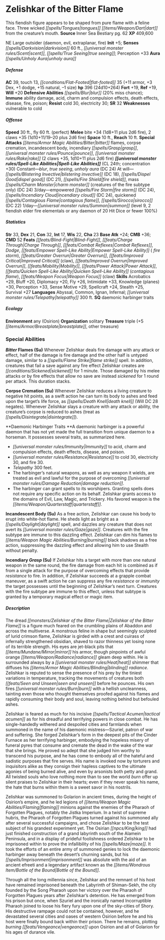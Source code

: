 ﻿---
cssclass: [monsters]
title1: Zelishkar of the Bitter Flame
desc_short: This fiendish figure appears to be shaped from pure flame with a feline
  face. Three wicked tongues dart from the creature's mouth.
title2: Zelishkar of the Bitter Flame
CR: 21
sources:
- name: Inner Sea Bestiary
  page: 62
  link: http://paizo.com/products/btpy8v2x?Pathfinder-Campaign-Setting-Inner-Sea-Bestiary
XP: 409600
alignment: NE
size: Large
type: outsider
subtypes:
- daemon
- evil
- extraplanar
- fire
initiative:
  bonus: 5
senses:
  darkvision: 60
  scent: true
  true seeing: true
auras:
- name: unholy aura
AC:
  AC: 39
  touch: 13
  flat_footed: 35
  components:
    armor: 11
    dex: 3
    dodge: 1
    natural: 15
    size: -1
HP:
  HP: 396
  long: 24d10+264
saves:
  fort: 19
  ref: 19
  will: 20
defensive_abilities:
- blur (20% miss chance)
immunities:
- ability damage
- acid
- charm and compulsion effects
- death effects
- disease
- fire
- poison
resistances:
  cold: 30
  electricity: 30
SR: 32
weaknesses:
- vulnerable to cold
speeds:
  base: 30
  fly: 60
  fly_maneuverability: perfect
attacks:
  melee:
  - - text: bite +34 (1d8+11 plus 2d6 fire)
      entries:
      - - damage: 1d8+11
        - damage: 2d6
          type: fire
      attack: bite
      bonus:
      - 34
    - text: 2 claws +35 (1d10+11/19-20 plus 2d6 fire)
      entries:
      - - damage: 1d10+11
          crit_range: 19-20
        - damage: 2d6
          type: fire
      count: 2
      attack: claws
      bonus:
      - 35
  special:
  - bitter flames
  - corpse cremation
  - incandescent body
  - incendiary grasp
  - pounce
  - rake (2 claws +35, 1d10+11 plus 2d6 fire)
space: 10
reach: 10
spell_like_abilities:
  entries:
  - name: blur
    source: default
    freq: Constant
  - name: true seeing
    source: default
    freq: Constant
  - name: unholy aura
    source: default
    freq: Constant
    DC: 24
  - superscripts:
    - UC
    name: blistering invective
    source: default
    freq: At will
    DC: 18
  - name: dispel good
    source: default
    freq: At will
    DC: 21
  - name: fire shield
    source: default
    freq: At will
  - name: mass charm monster
    source: default
    freq: At will
    other: creatures of the fire subtype only
    DC: 24
  - name: empowered fire storm
    source: default
    freq: 3/day
    DC: 24
  - name: incendiary cloud
    source: default
    freq: 3/day
    DC: 24
  - superscripts:
    - APG
    name: quickened contagious flame
    source: default
    freq: 3/day
  - superscripts:
    - APG
    name: sirocco
    source: default
    freq: 3/day
    DC: 22
  - name: summon
    source: default
    freq: 1/day
    level: 9
    summons:
    - name: fiendish elder fire elementals
      amount: 2
    - name: any daemon of 20 Hit Dice
    - name: fewer
      chance: 100%
  sources:
  - name: default
    CL: 24
    concentration: 30
ability_scores:
  STR: 33
  DEX: 21
  CON: 32
  INT: 17
  WIS: 22
  CHA: 23
BAB: 24
CMB: 36
CMD: 52
feats:
- name: Blind-Fight
- superscripts:
  - APG
  name: Charge Through
- name: Combat Reflexes
- name: Dodge
- name: Empower Spell-Like Ability ( fire storm)
- name: Greater Overrun
- name: Improved Critical (claw)
- name: Improved Overrun
- name: Mobility
- name: Power Attack
- name: Quicken Spell-Like Ability (contagious flame)
- name: Weapon Focus (claw)
skills:
  Acrobatics: 29
  Bluff: 20
  Diplomacy: 20
  Fly: 26
  Intimidate: 33
  Knowledge (planes): 30
  Perception: 33
  Sense Motive: 29
  Spellcraft: 24
  Stealth: 25
  Survival: 27
languages:
- Abyssal
- Common
- Ignan
- Infernal
- telepathy 300 ft.
special_qualities:
- daemonic harbinger traits
ecology:
  environment: any (Osirion)
  organization: solitary
  treasure_type: triple
  treasure:
  - +5 breastplate
  - other treasure
special_abilities:
  Bitter Flames (Su): Whenever Zelishkar deals fire damage with any attack or effect,
    half of the damage is fire damage and the other half is untyped damage, similar
    to a flame strike spell. In addition, creatures that fail a save against any fire
    effect Zelishkar creates are sickened for 1 minute. Those damaged by his melee
    attacks or by fire effects that allow no save are instead sickened for 1 round
    per attack. This duration stacks.
  Corpse Cremation (Su): Whenever Zelishkar reduces a living creature to negative
    hit points, as a swift action he can turn its body to ashes and feed upon the
    target's life force, as death knell (Will DC 28 negates). Whenever Zelishkar slays
    a creature with any attack or ability, the creature's corpse is reduced to ashes
    (treat as disintegrate).
  Daemonic Harbinger Traits: A daemonic harbinger is a powerful daemon that has not
    yet made the full transition from unique daemon to a horseman. It possesses several
    traits, as summarized here. Immunity to acid, charm and compulsion effects, death
    effects, disease, and poison.Resistance to cold 30, electricity 30, and fire 30.Telepathy
    300 feet.The harbinger's natural weapons, as well as any weapon it wields, are
    treated as evil and lawful for the purpose of overcoming damage reduction.The
    harbinger can grant spells to its worshipers. Granting spells does not require
    any specific action on its behalf. Zelishkar grants access to the domains of Evil,
    Law, Magic, and Trickery. His favored weapon is the quarterstaff.
  Incandescent Body (Su): As a free action, Zelishkar can cause his body to erupt
    into white-hot flame. He sheds light as bright as a daylight spell, and dazzles
    any creature that does not avert its gaze. Creatures with the fire subtype are
    immune to this dazzling effect. Zelishkar can dim his flames to burning black
    shadows as a free action, suppressing the dazzling effect and allowing him to
    use Stealth without penalty.
  Incendiary Grasp (Su): If Zelishkar hits a target with more than one natural weapon
    in the same round, the fire damage from each hit is combined as if from a single
    attack for the purpose of overcoming effects that provide resistance to fire.
    In addition, if Zelishkar succeeds at a grapple combat maneuver, as a swift action
    he can suppress any fire resistance or immunity the target possesses until the
    beginning of Zelishkar's next turn. Creatures with the fire subtype are immune
    to this effect, unless that subtype is granted by a temporary magical effect or
    magic item.
desc_long: |-
  The dread Zelishkar of the Bitter Flame is a figure much feared on the crumbling plains of Abaddon and across the multiverse. A monstrous feline in shape but seemingly sculpted of lurid crimson flame, Zelishkar is girded with a crest and cuirass of infernally strengthened obsidian, shaved to razor thinness yet losing none of its terrible strength. His eyes are jet-black pits that mirror his armor, though pinpoints of awful orange radiance gleam deep within. He is surrounded always by a heat shimmer that diffuses his blinding radiance. Zelishkar is reputed to sense the presence of his prey by the tiniest variations in temperature, tracking the movements of creatures both seen and unseen before he pounces. His own fires burn with a hellish uncleanness, tainting even those who thought themselves proofed against his flames and rapidly consuming their body and soul, leaving nothing behind but befouled ashes.

  Zelishkar is feared as much for his incisive tactical acumen as for his dreadful and terrifying powers in close combat. He has single-handedly withered and despoiled cities and farmlands when summoned in the name of his daemonic mistress-Szuriel, patron of war and suffering. She forged Zelishkar's form in the deepest pits of the Cinder Furnace as her terrifying harbinger, embodying the hopeless misery of funeral pyres that consume and cremate the dead in the wake of the war that she brings. He proved so adept that she judged him worthy to transcend his purpose, and he has come to embody all of the hateful and sadistic purposes that fire serves. His name is invoked now by torturers and inquisitors alike as they consign their hapless captives to the ultimate agonies of being burned alive, and even by arsonists both petty and grand. All twisted souls who love nothing more than to see the world burn offer up silent praises to Zelishkar in their hearts; even if they never speak his name, the hate that burns within them is a sweet savor in his nostrils.

  Zelishkar was summoned to Golarion in ancient times, during the height of Osirion's empire, and he led legions of flaming minions against the enemies of the Pharaoh of Forgotten Plagues, notably the Jistka Imperium. In a twist of supreme hubris, the Pharaoh of Forgotten Plagues turned against his summoned ally after several successful campaigns, and chose Zelishkar to be the test subject of his grandest experiment yet. The Osirian king had just finished construction of a grand labyrinth south of the Alamein Peninsula, and in a display of prideful foolishness ordered Zelishkar to be imprisoned within to prove the infallibility of his maze. It took the efforts of an entire army of summoned genies to lock the daemonic harbinger away beneath the desert's churning sands, but his imprisonment was absolute with the aid of an ancient efreeti and a legendary artifact known as the Bottle of the Bound.

  Through all the long millennia since, Zelishkar and the remnant of his host have remained imprisoned beneath the Labyrinth of Shiman-Sekh, the city founded by the Song Pharaoh upon her victory over the Pharaoh of Forgotten Plagues years after Zelishkar's detention. He has emerged from his prison but once, when Szuriel and the ironically named Incorruptible Pharaoh joined to loose his fiery fury upon one of the sky-cities of Shory. His destructive rampage could not be contained, however, and he devastated several cities and oases of western Osirion before he and his host were finally bound back within their prison. There he remains, plotting burning vengeance upon Osirion and all of Golarion for his ages of durance vile.

---

# Zelishkar of the Bitter Flame
This fiendish figure appears to be shaped from pure flame with a feline face. Three wicked _[[spells/Tongues|tongues]]_ _[[items/Weapon/Dart|dart]]_ from the creature’s mouth.
**Source** Inner Sea Bestiary pg. 62
**XP** 409,600

NE Large outsider (daemon, evil, extraplanar, fire)
**Init** +5; **Senses** _[[spells/Darkvision|darkvision]]_ 60 ft., _[[universal monster rules/Scent|scent]]_, _[[spells/True Seeing|true seeing]]_; Perception +33
**Aura** _[[spells/Unholy Aura|unholy aura]]_

##### Defense

**AC** 39, touch 13, _[[conditions/Flat-Footed|flat-footed]]_ 35 (+11 armor, +3 Dex, +1 dodge, +15 natural, –1 size)
**hp** 396 (24d10+264)
**Fort** +19, **Ref** +19, **Will** +20
**Defensive Abilities** _[[spells/Blur|blur]]_ (20% miss chance); **Immune** ability damage, acid, charm and compulsion effects, death effects, disease, fire, poison; **Resist** cold 30, electricity 30; **SR** 32
**Weaknesses** vulnerable to cold

##### Offense
**Speed** 30 ft., fly 60 ft. (perfect)
**Melee** bite +34 (1d8+11 plus 2d6 fire), 2 claws +35 (1d10+11/19–20 plus 2d6 fire)
**Space** 10 ft., **Reach** 10 ft.
**Special Attacks** _[[items/Armor Magic Abilities/Bitter|bitter]]_ flames, corpse cremation, incandescent body, incendiary _[[spells/Grasp|grasp]]_, _[[universal monster rules/Pounce|pounce]]_, _[[universal monster rules/Rake|rake]]_ (2 claws +35, 1d10+11 plus 2d6 fire)
**_[[universal monster rules/Spell-Like Abilities|Spell-Like Abilities]]_** (CL 24th; concentration +30)
Constant—_blur_, _true seeing_, _unholy aura_ (DC 24)
At will—_[[spells/Blistering Invective|blistering invective]]_ (DC 18), _[[spells/Dispel Good|dispel good]]_ (DC 21), _[[spells/Fire Shield|fire shield]]_, mass _[[spells/Charm Monster|charm monster]]_ (creatures of the fire subtype only) (DC 24)
3/day—empowered _[[spells/Fire Storm|fire storm]]_ (DC 24), _[[spells/Incendiary Cloud|incendiary cloud]]_ (DC 24), quickened _[[spells/Contagious Flame|contagious flame]]_, _[[spells/Sirocco|sirocco]]_ (DC 22)
1/day—_[[universal monster rules/Summon|summon]]_ (level 9, 2 fiendish elder fire elementals or any daemon of 20 Hit Dice or fewer 100%)

##### Statistics
**Str** 33, **Dex** 21, **Con** 32, **Int** 17, **Wis** 22, **Cha** 23
**Base Atk** +24; **CMB** +36; **CMD** 52
**Feats** _[[feats/Blind-Fight|Blind-Fight]]_, _[[feats/Charge Through|Charge Through]]_, _[[feats/Combat Reflexes|Combat Reflexes]]_, _Dodge_, _[[feats/Empower Spell-Like Ability|Empower Spell-Like Ability]]_ ( _fire storm_), _[[feats/Greater Overrun|Greater Overrun]]_, _[[feats/Improved Critical|Improved Critical]]_ (claw), _[[feats/Improved Overrun|Improved Overrun]]_, _[[feats/Mobility|Mobility]]_, _[[feats/Power Attack|Power Attack]]_, _[[feats/Quicken Spell-Like Ability|Quicken Spell-Like Ability]]_ (_contagious flame_), _[[feats/Weapon Focus|Weapon Focus]]_ (claw)
**Skills** Acrobatics +29, Bluff +20, Diplomacy +20, Fly +26, Intimidate +33, Knowledge (planes) +30, Perception +33, Sense Motive +29, Spellcraft +24, Stealth +25, Survival +27
**Languages** Abyssal, Common, Ignan, Infernal; _[[universal monster rules/Telepathy|telepathy]]_ 300 ft.
**SQ** daemonic harbinger traits

##### Ecology

**Environment** any (Osirion)
**Organization** solitary
**Treasure** triple (+5 _[[items/Armor/Breastplate|breastplate]]_, other treasure)

### Special Abilities

**_Bitter_ Flames (Su)** Whenever Zelishkar deals fire damage with any attack or effect, half of the damage is fire damage and the other half is untyped damage, similar to a _[[spells/Flame Strike|flame strike]]_ spell. In addition, creatures that fail a save against any fire effect Zelishkar creates are _[[conditions/Sickened|sickened]]_ for 1 minute. Those damaged by his melee attacks or by fire effects that allow no save are instead _sickened_ for 1 round per attack. This duration stacks.

**Corpse Cremation (Su)** Whenever Zelishkar reduces a living creature to negative hit points, as a swift action he can turn its body to ashes and feed upon the target’s life force, as _[[spells/Death Knell|death knell]]_ (Will DC 28 negates). Whenever Zelishkar slays a creature with any attack or ability, the creature’s corpse is reduced to ashes (treat as _[[spells/Disintegrate|disintegrate]]_).

**Daemonic Harbinger Traits **A daemonic harbinger is a powerful daemon that has not yet made the full transition from unique daemon to a horseman. It possesses several traits, as summarized here.

* _[[universal monster rules/Immunity|Immunity]]_ to acid, charm and compulsion effects, death effects, disease, and poison.
* _[[universal monster rules/Resistance|Resistance]]_ to cold 30, electricity 30, and fire 30.
* _Telepathy_ 300 feet.
* The harbinger’s natural weapons, as well as any weapon it wields, are treated as evil and lawful for the purpose of overcoming _[[universal monster rules/Damage Reduction|damage reduction]]_.
* The harbinger can grant spells to its worshipers. Granting spells does not require any specific action on its behalf. Zelishkar grants access to the domains of Evil, Law, Magic, and Trickery. His favored weapon is the _[[items/Weapon/Quarterstaff|quarterstaff]]_.

**Incandescent Body (Su)** As a free action, Zelishkar can cause his body to erupt into white-hot flame. He sheds light as bright as a _[[spells/Daylight|daylight]]_ spell, and dazzles any creature that does not avert its _[[universal monster rules/Gaze|gaze]]_. Creatures with the fire subtype are immune to this dazzling effect. Zelishkar can dim his flames to _[[items/Weapon Magic Abilities/Burning|burning]]_ black shadows as a free action, suppressing the dazzling effect and allowing him to use Stealth without penalty.

**Incendiary _Grasp_ (Su)** If Zelishkar hits a target with more than one natural weapon in the same round, the fire damage from each hit is combined as if from a single attack for the purpose of overcoming effects that provide _resistance_ to fire. In addition, if Zelishkar succeeds at a grapple combat maneuver, as a swift action he can suppress any fire _resistance_ or _immunity_ the target possesses until the beginning of Zelishkar’s next turn. Creatures with the fire subtype are immune to this effect, unless that subtype is granted by a temporary magical effect or magic item.

##### Description

The dread _[[monsters/Zelishkar of the _Bitter_ Flame|Zelishkar of the _Bitter_ Flame]]_ is a figure much feared on the crumbling plains of Abaddon and across the multiverse. A monstrous feline in shape but seemingly sculpted of lurid crimson flame, Zelishkar is girded with a crest and cuirass of infernally strengthened obsidian, shaved to razor thinness yet losing none of its terrible strength. His eyes are jet-black pits that _[[items/Mundane/Mirror|mirror]]_ his armor, though pinpoints of awful orange _[[items/Weapon/Radiance|radiance]]_ gleam deep within. He is surrounded always by a _[[universal monster rules/Heat|heat]]_ shimmer that diffuses his _[[items/Armor Magic Abilities/Blinding|blinding]]_ _radiance_. Zelishkar is reputed to sense the presence of his prey by the tiniest variations in temperature, tracking the movements of creatures both _[[feats/Seen and Unseen|seen and unseen]]_ before he pounces. His own fires _[[universal monster rules/Burn|burn]]_ with a hellish uncleanness, tainting even those who thought themselves proofed against his flames and rapidly consuming their body and soul, leaving nothing behind but befouled ashes.

Zelishkar is feared as much for his incisive _[[spells/Tactical Acumen|tactical acumen]]_ as for his dreadful and terrifying powers in close combat. He has single-handedly withered and despoiled cities and farmlands when summoned in the name of his daemonic mistress—Szuriel, patron of war and suffering. She forged Zelishkar’s form in the deepest pits of the Cinder Furnace as her terrifying harbinger, embodying the hopeless misery of funeral pyres that consume and cremate the dead in the wake of the war that she brings. He proved so adept that she judged him worthy to transcend his purpose, and he has come to embody all of the hateful and sadistic purposes that fire serves. His name is invoked now by torturers and inquisitors alike as they consign their hapless captives to the ultimate agonies of being burned alive, and even by arsonists both petty and grand. All twisted souls who love nothing more than to see the world _burn_ offer up silent praises to Zelishkar in their hearts; even if they never speak his name, the hate that burns within them is a sweet savor in his nostrils.

Zelishkar was summoned to Golarion in ancient times, during the height of Osirion’s empire, and he led legions of _[[items/Weapon Magic Abilities/Flaming|flaming]]_ minions against the enemies of the Pharaoh of Forgotten Plagues, notably the Jistka Imperium. In a twist of supreme hubris, the Pharaoh of Forgotten Plagues turned against his summoned ally after several successful campaigns, and chose Zelishkar to be the test subject of his grandest experiment yet. The Osirian _[[npcs/King|king]]_ had just finished construction of a grand labyrinth south of the Alamein Peninsula, and in a display of prideful foolishness ordered Zelishkar to be imprisoned within to prove the infallibility of his _[[spells/Maze|maze]]_. It took the efforts of an entire army of summoned genies to lock the daemonic harbinger away beneath the desert’s churning sands, but his _[[spells/Imprisonment|imprisonment]]_ was absolute with the aid of an ancient efreeti and a legendary artifact known as the _[[items/Wondrous Item/Bottle of the Bound|Bottle of the Bound]]_.

Through all the long millennia since, Zelishkar and the remnant of his host have remained imprisoned beneath the Labyrinth of Shiman-Sekh, the city founded by the Song Pharaoh upon her victory over the Pharaoh of Forgotten Plagues years after Zelishkar’s detention. He has emerged from his prison but once, when Szuriel and the ironically named Incorruptible Pharaoh joined to loose his fiery fury upon one of the sky-cities of Shory. His destructive rampage could not be contained, however, and he devastated several cities and oases of western Osirion before he and his host were finally bound back within their prison. There he remains, plotting _burning_ _[[feats/Vengeance|vengeance]]_ upon Osirion and all of Golarion for his ages of durance vile.